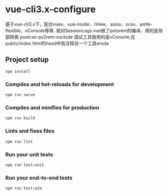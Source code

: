 # vue-cli3.x-configure
基于vue-cli3.x下，配合vuex、vue-router、iView、axios、scss、amfe-flexible、vConsole等等.
我对SessionLogs.vue做了pxtorem的编译，用的是局部转换 postcss-px2rem-exclude
调试工具我用的是vConsole,在public/index.html的head中我注释另一个工具eruda

## Project setup
```
npm install
```

### Compiles and hot-reloads for development
```
npm run serve
```

### Compiles and minifies for production
```
npm run build
```

### Lints and fixes files
```
npm run lint
```

### Run your unit tests
```
npm run test:unit
```

### Run your end-to-end tests
```
npm run test:e2e
```
